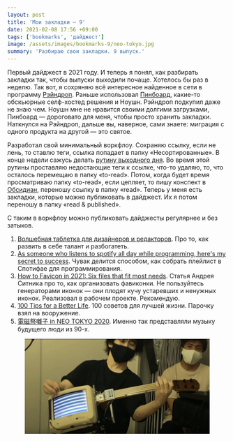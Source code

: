```yaml
---
layout: post
title: 'Мои закладки — 9'
date: 2021-02-08 17:56 +09:00
tags: ['bookmarks', 'дайджест']
image: /assets/images/bookmarks-9/neo-tokyo.jpg
summary: 'Разбираю свои закладки. 9 выпуск.'
---
```


Первый дайджест в 2021 году. И теперь я понял, как разбирать закладки так, чтобы выпуски выходили почаще. Хотелось бы раз в неделю. Так вот, я сохряняю всё интересное найденное в сети в программу [Рэйндроп](https://raindrop.io/). Раньше использовал [Пинбоард](https://pinboard.in/), какие-то обскьюрные селф-хостед решения и Ноушн. Рэйндроп подкупил даже не знаю чем. Ноушн мне не нравится своими долгими загрузками, Пинбоард — дороговато для меня, чтобы просто хранить закладки. Наткнулся на Рэйндроп, дальше вы, наверное, сами знаете: миграция с одного продукта на другой — это святое.

Разработал свой минимальный воркфлоу. Сохраняю ссылку, если не лень, то ставлю теги, ссылка попадает в папку «Несортированные». В конце недели сажусь делать [рутину выходного дня](/weekend-routine). Во время этой рутины проставляю недостающие теги к ссылке, что-то удаляю, то, что осталось перемещаю в папку «to-read». Потом, когда будет время просматриваю папку «to-read», если цепляет, то пишу конспект в [Обсидиан](https://obsidian.md/), переношу ссылку в папку «read». Теперь у меня есть закладки, которые можно публиковать в дайджест. Их я потом переношу в папку «read & published».

С таким в воркфлоу можно публиковать дайджесты регулярнее и без затыков.

1. [Волшебная таблетка для дизайнеров и редакторов](https://lepekhin.ru/blog/magic-pill/). Про то, как развить в себе талант и разбогатеть.
2. [As someone who listens to spotify all day while programming, here's my secret to success](https://news.ycombinator.com/item?id=25519637). Чувак делится способом, как собрать плейлист в Спотифае для программирования.
3. [How to Favicon in 2021: Six files that fit most needs](https://evilmartians.com/chronicles/how-to-favicon-in-2021-six-files-that-fit-most-needs). Статья Андрея Ситника про то, как организовать фавиконки. Не пользуйтесь генераторами иконок — они плодят кучу устаревших и ненужных иконок. Реализовал в рабочем проекте. Рекомендую.
4. [100 Tips for a Better Life](https://www.lesswrong.com/posts/7hFeMWC6Y5eaSixbD/100-tips-for-a-better-life). 100 советов для лучшей жизни. Парочку взял на вооружение.
5. [電磁祭囃子 in NEO TOKYO 2020](https://www.youtube.com/watch?v=A0VYsiMtrNE). Именно так представляли музыку будущего люди из 90-х.

<figure>
  <img src="/assets/images/bookmarks-9/neo-tokyo.jpg" data-action="zoom" alt="Скриншот из последней ссылки. Здесь группа из Японии играет на самодельных инструментах электронную музыку. Инструменты сделаны, например, из старых телевизоров.">
</figure>
